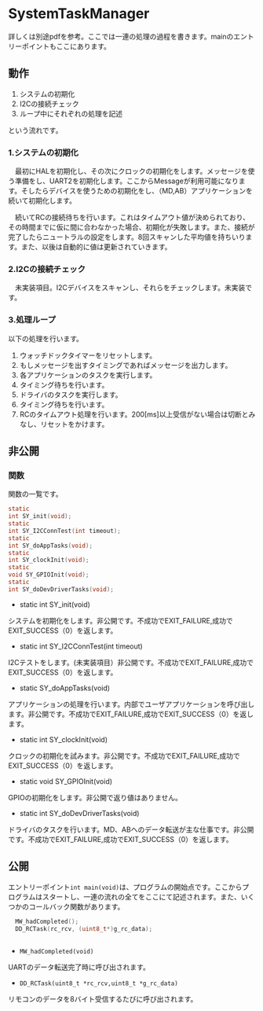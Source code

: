 # SystemTaskManager

詳しくは別途pdfを参考。ここでは一連の処理の過程を書きます。mainのエントリーポイントもここにあります。

## 動作

1. システムの初期化
2. I2Cの接続チェック
3. ループ中にそれぞれの処理を記述

という流れです。

### 1.システムの初期化
　最初にHALを初期化し、その次にクロックの初期化をします。メッセージを使う準備をし、UART2を初期化します。ここからMessageが利用可能になります。そしたらデバイスを使うための初期化をし、（MD,AB）アプリケーションを続いて初期化します。

　続いてRCの接続待ちを行います。これはタイムアウト値が決められており、その時間までに仮に間に合わなかった場合、初期化が失敗します。また、接続が完了したらニュートラルの設定をします。8回スキャンした平均値を持ちいります。また、以後は自動的に値は更新されていきます。
　
### 2.I2Cの接続チェック
　未実装項目。I2Cデバイスをスキャンし、それらをチェックします。未実装です。
　
### 3.処理ループ
以下の処理を行います。
1. ウォッチドックタイマーをリセットします。
2. もしメッセージを出すタイミングであればメッセージを出力します。
3. 各アプリケーションのタスクを実行します。
4. タイミング待ちを行います。
5. ドライバのタスクを実行します。
6. タイミング待ちを行います。
7. RCのタイムアウト処理を行います。200[ms]以上受信がない場合は切断とみなし、リセットをかけます。

## 非公開

### 関数
関数の一覧です。

```c
static
int SY_init(void);
static
int SY_I2CConnTest(int timeout);
static
int SY_doAppTasks(void);
static
int SY_clockInit(void);
static
void SY_GPIOInit(void);
static
int SY_doDevDriverTasks(void);
```

- static int SY_init(void)

システムを初期化をします。非公開です。不成功でEXIT_FAILURE,成功でEXIT_SUCCESS（0）を返します。

- static int SY_I2CConnTest(int timeout)

I2Cテストをします。(未実装項目）非公開です。不成功でEXIT_FAILURE,成功でEXIT_SUCCESS（0）を返します。

- static SY_doAppTasks(void)

アプリケーションの処理を行います。内部でユーザアプリケーションを呼び出します。非公開です。不成功でEXIT_FAILURE,成功でEXIT_SUCCESS（0）を返します。

- static int SY_clockInit(void)

クロックの初期化を試みます。非公開です。不成功でEXIT_FAILURE,成功でEXIT_SUCCESS（0）を返します。

- static void SY_GPIOInit(void)

GPIOの初期化をします。非公開で返り値はありません。

- static int SY_doDevDriverTasks(void)

ドライバのタスクを行います。MD、ABへのデータ転送が主な仕事です。非公開です。不成功でEXIT_FAILURE,成功でEXIT_SUCCESS（0）を返します。


## 公開

エントリーポイント`int main(void)`は、プログラムの開始点です。ここからプログラムはスタートし、一連の流れの全てをここにて記述されます。また、いくつかのコールバック関数があります。

``` c
  MW_hadCompleted();
  DD_RCTask(rc_rcv, (uint8_t*)g_rc_data);
  
```
- `MW_hadCompleted(void)`

UARTのデータ転送完了時に呼び出されます。

- `DD_RCTask(uint8_t *rc_rcv,uint8_t *g_rc_data)`

リモコンのデータを8バイト受信するたびに呼び出されます。
